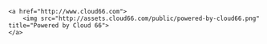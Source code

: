 <!-- layout:code post: cloud66-badge_http.md -->

```
<a href="http://www.cloud66.com">
    <img src="http://assets.cloud66.com/public/powered-by-cloud66.png" title="Powered by Cloud 66">
</a>
```
